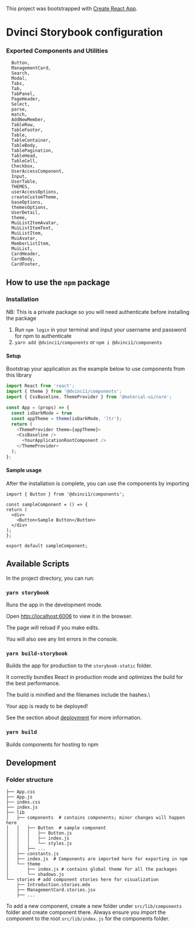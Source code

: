 This project was bootstrapped with [Create React App](https://github.com/facebook/create-react-app).

# Dvinci Storybook configuration

### Exported Components and Utilities

```
  Button,
  ManagementCard,
  Search,
  Modal,
  Tabs,
  Tab,
  TabPanel,
  PageHeader,
  Select,
  parse,
  match,
  AddNewMember,
  TableRow,
  TableFooter,
  Table,
  TableContainer,
  TableBody,
  TablePagination,
  TableHead,
  TableCell,
  Checkbox,
  UserAccessComponent,
  Input,
  UserTable,
  THEMES,
  userAccessOptions,
  createCustomTheme,
  baseOptions,
  themesOptions,
  UserDetail,
  theme,
  MuiListItemAvatar,
  MuiListItemText,
  MuiListItem,
  MuiAvatar,
  MemberListItem,
  MuiList,
  CardHeader,
  CardBody,
  CardFooter,
```

## How to use the `npm` package

  

### Installation

NB: This is a private package so you will need authenticate before installing the package

 1. Run `npm login` in your terminal and input your username and password for npm to authenticate
 2. ```yarn add @dvinci1/components```  or ```npm i @dvinci1/components```
 
#### Setup
Bootstrap your application as the example below to use components from this library

```js
import React from 'react';
import { theme } from '@dvinci1/components';
import { CssBaseline, ThemeProvider } from '@material-ui/core';

const App = (props) => {
  const isDarkMode = true
  const appTheme = theme(isDarkMode, 'ltr');
  return (
    <ThemeProvider theme={appTheme}>
    <CssBaseline />
      <YourApplicationRootComponent />
    </ThemeProvider>
  );
};
```

#### Sample usage
After the installation is complete, you can use the components by importing 
  ```import React from 'react';
import { Button } from '@dvinci1/components';

const sampleComponent = () => {
  return (
    <div>
      <Button>Sample Button</Button>
    </div>
  );
};

export default sampleComponent;
```
  

## Available Scripts

  

In the project directory, you can run:

  

### `yarn storybook`

  

Runs the app in the development mode.

Open [http://localhost:6006](http://localhost:6006) to view it in the browser.

  

The page will reload if you make edits.

You will also see any lint errors in the console.

  
  

### `yarn build-storybook`

  

Builds the app for production to the `storybook-static` folder.

It correctly bundles React in production mode and optimizes the build for the best performance.

  

The build is minified and the filenames include the hashes.\

Your app is ready to be deployed!

  

See the section about [deployment](https://facebook.github.io/create-react-app/docs/deployment) for more information.

  

### `yarn build`

  

Builds components for hosting to npm

## Development
### Folder structure
```
├── App.css
├── App.js
├── index.css
├── index.js
├── lib
│   ├── components  # contains components; minor changes will happen here
│   │   ├── Button  # sample component
│   │   │   ├── Button.js
│   │   │   ├── index.js
│   │   │   └── styles.js
│   │   ├── ...
│   ├── constants.js
│   ├── index.js  # Components are imported here for exporting in npm
│   └── theme
│       ├── index.js # contains global theme for all the packages
│       └── shadows.js
└── stories # add component stories here for visualization
    ├── Introduction.stories.mdx
    ├── ManagementCard.stories.jsx
    ├── ...
```

To add a new component, create a new folder under `src/lib/components` folder and create component there. Always ensure you import the component to the root `src/lib/index.js` for the components folder.
